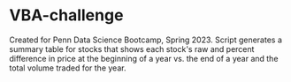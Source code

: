 # VBA-challenge
Created for Penn Data Science Bootcamp, Spring 2023. Script generates a summary table for stocks that shows each stock's raw and percent difference in price at the beginning of a year vs. the end of a year and the total volume traded for the year.
